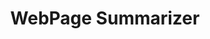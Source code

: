 ---
title: WebPage Summarizer
emoji: 🌐
colorFrom: blue
colorTo: green
sdk: docker
app_file: app.py
pinned: false
license: mit
---